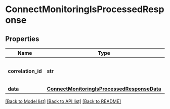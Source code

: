 # ConnectMonitoringIsProcessedResponse

## Properties
Name | Type | Description | Notes
------------ | ------------- | ------------- | -------------
**correlation_id** | **str** | A unique ID assigned to this request. | [optional] 
**data** | [**ConnectMonitoringIsProcessedResponseData**](ConnectMonitoringIsProcessedResponseData.md) |  | [optional] 

[[Back to Model list]](../README.md#documentation-for-models) [[Back to API list]](../README.md#documentation-for-api-endpoints) [[Back to README]](../README.md)

